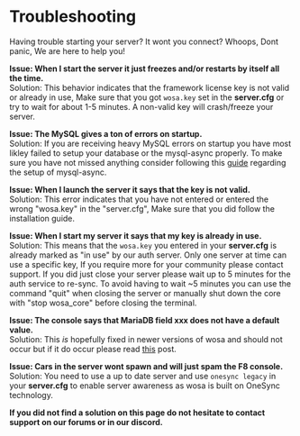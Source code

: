 # Troubleshooting
Having trouble starting your server? It wont you connect? Whoops, Dont panic, We are here to help you!

**Issue: When I start the server it just freezes and/or restarts by itself all the time.**  
Solution: This behavior indicates that the framework license key is not valid or already in use, Make sure that you got `wosa.key` set in the **server.cfg** or try to wait for about 1-5 minutes. A non-valid key will crash/freeze your server.

**Issue: The MySQL gives a ton of errors on startup.**  
Solution: If you are receiving heavy MySQL errors on startup you have most likley failed to setup your database or the mysql-async properly. To make sure you have not missed anything consider following this [guide](https://brouznouf.github.io/fivem-mysql-async/) regarding the setup of mysql-async.

**Issue: When I launch the server it says that the key is not valid.**  
Solution: This error indicates that you have not entered or entered the wrong "wosa.key" in the "server.cfg", Make sure that you did follow the installation guide.

**Issue: When I start my server it says that my key is already in use.**  
Solution: This means that the `wosa.key` you entered in your **server.cfg** is already marked as "in use" by our auth server. Only one server at time can use a specific key, If you require more for your community please contact support. If you did just close your server please wait up to 5 minutes for the auth service to re-sync. To avoid having to wait ~5 minutes you can use the command "quit" when closing the server or manually shut down the core with "stop wosa_core" before closing the terminal.

**Issue: The console says that MariaDB field xxx does not have a default value.**  
Solution: This *is* hopefully fixed in newer versions of wosa and should not occur but if it do occur please read [this](https://www.farbeyondcode.com/Solution-for-MariaDB-Field--xxx--doesn-t-have-a-default-value-5-2720.html) post.

**Issue: Cars in the server wont spawn and will just spam the F8 console.**  
Solution: You need to use a up to date server and use `onesync legacy` in your **server.cfg** to enable server awareness as wosa is built on OneSync technology.

**If you did not find a solution on this page do not hesitate to contact support on our forums or in our discord.**